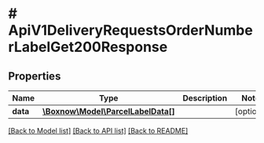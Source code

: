 # # ApiV1DeliveryRequestsOrderNumberLabelGet200Response

## Properties

Name | Type | Description | Notes
------------ | ------------- | ------------- | -------------
**data** | [**\Boxnow\Model\ParcelLabelData[]**](ParcelLabelData.md) |  | [optional]

[[Back to Model list]](../../README.md#models) [[Back to API list]](../../README.md#endpoints) [[Back to README]](../../README.md)

